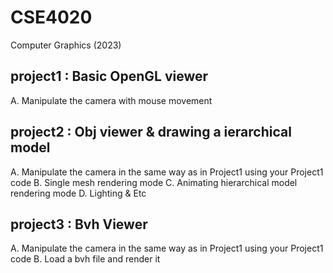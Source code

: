 # CSE4020
Computer Graphics (2023)
## project1 : Basic OpenGL viewer
A. Manipulate the camera with mouse movement
## project2 : Obj viewer & drawing a ierarchical model
A. Manipulate the camera in the same way as in Project1 using your Project1 code
B. Single mesh rendering mode
C. Animating hierarchical model rendering mode
D. Lighting & Etc
## project3 : Bvh Viewer
A. Manipulate the camera in the same way as in Project1 using your Project1 code
B. Load a bvh file and render it
